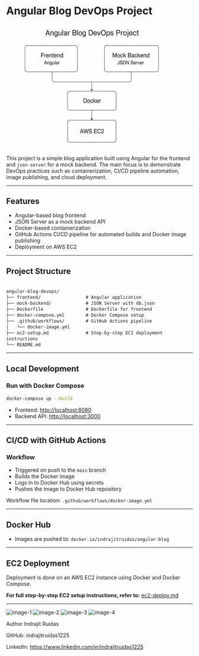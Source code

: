 
# Angular Blog DevOps Project
![Architecture Diagram](./assets/architecture.png)

This project is a simple blog application built using Angular for the frontend and `json-server` for a mock backend. The main focus is to demonstrate DevOps practices such as containerization, CI/CD pipeline automation, image publishing, and cloud deployment.

---

## Features

- Angular-based blog frontend
- JSON Server as a mock backend API
- Docker-based containerization
- GitHub Actions CI/CD pipeline for automated builds and Docker image publishing
- Deployment on AWS EC2

---

## Project Structure

```

angular-blog-devops/
├── frontend/                 # Angular application
├── mock-backend/             # JSON Server with db.json
├── Dockerfile                # Dockerfile for frontend
├── docker-compose.yml        # Docker Compose setup
├── .github/workflows/        # GitHub Actions pipeline
│   └── docker-image.yml
├── ec2-setup.md              # Step-by-step EC2 deployment instructions
└── README.md

````

---

## Local Development

### Run with Docker Compose

```bash
docker-compose up --build
````

* Frontend: [http://localhost:8080](http://localhost:8080)
* Backend API: [http://localhost:3000](http://localhost:3000)

---

## CI/CD with GitHub Actions

### Workflow

* Triggered on push to the `main` branch
* Builds the Docker image
* Logs in to Docker Hub using secrets
* Pushes the image to Docker Hub repository

Workflow file location: `.github/workflows/docker-image.yml`

---

## Docker Hub

* Images are pushed to: `docker.io/indrajitruidas/angular-blog`

---

## EC2 Deployment

Deployment is done on an AWS EC2 instance using Docker and Docker Compose.

**For full step-by-step EC2 setup instructions, refer to:**
[ec2-deploy.md](./ec2-deploy.md)

---

![image-1](./assets/image-1.jpeg)
![image-2](./assets/image-2.jpeg)
![image-3](./assets/image-3.jpeg)
![image-4](./assets/image-4.jpeg)


Author
Indrajit Ruidas

GitHub: indrajitruidas1225

LinkedIn: https://www.linkedin.com/in/indrajitruidas1225

